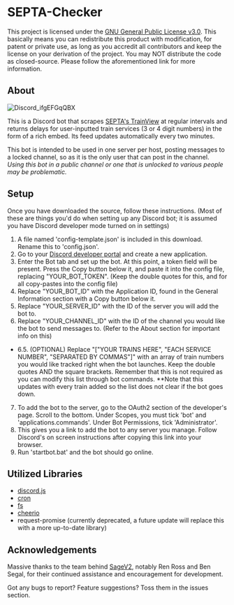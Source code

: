 # SEPTA-Checker
This project is licensed under the [GNU General Public License v3.0](https://www.gnu.org/licenses/gpl-3.0.txt). This basically means you can redistribute this product with modification, for patent or private use, as long as you accredit all contributors and keep the license on your derivation of the project. You may NOT distribute the code as closed-source. Please follow the aforementioned link for more information.

## About
![Discord_ifgEFGqQBX](https://user-images.githubusercontent.com/58154576/136670970-471818c9-f134-44a7-a2c1-159716abf084.png)

This is a Discord bot that scrapes [SEPTA's TrainView](http://trainview.septa.org/) at regular intervals and returns delays for user-inputted train services (3 or 4 digit numbers) in the form of a rich embed. Its feed updates automatically every two minutes.

This bot is intended to be used in one server per host, posting messages to a locked channel, so as it is the only user that can post in the channel. *Using this bot in a public channel or one that is unlocked to various people may be problematic.*

## Setup
Once you have downloaded the source, follow these instructions. (Most of these are things you'd do when setting up any Discord bot; it is assumed you have Discord developer mode turned on in settings)

1. A file named 'config-template.json' is included in this download. Rename this to 'config.json'.
2. Go to your [Discord developer portal](https://discord.com/developers/applications) and create a new application.
3. Enter the Bot tab and set up the bot. At this point, a token field will be present. Press the Copy button below it, and paste it into the config file, replacing "YOUR_BOT_TOKEN". (Keep the double quotes for this, and for all copy-pastes into the config file)
4. Replace "YOUR_BOT_ID" with the Application ID, found in the General Information section with a Copy button below it.
5. Replace "YOUR_SERVER_ID" with the ID of the server you will add the bot to.
6. Replace "YOUR_CHANNEL_ID" with the ID of the channel you would like the bot to send messages to. (Refer to the About section for important info on this)
- 6.5. (OPTIONAL) Replace "["YOUR TRAINS HERE", "EACH SERVICE NUMBER", "SEPARATED BY COMMAS"]" with an array of train numbers you would like tracked right when the bot launches. Keep the double quotes AND the square brackets. Remember that this is not required as you can modify this list through bot commands. **Note that this updates with every train added so the list does not clear if the bot goes down.
7. To add the bot to the server, go to the OAuth2 section of the developer's page. Scroll to the bottom. Under Scopes, you must tick 'bot' and 'applications.commands'. Under Bot Permissions, tick 'Administrator'.
8. This gives you a link to add the bot to any server you manage. Follow Discord's on screen instructions after copying this link into your browser.
9. Run 'startbot.bat' and the bot should go online.

## Utilized Libraries
- [discord.js](https://discord.js.org/#/)
- [cron](https://www.npmjs.com/package/cron)
- [fs](https://nodejs.org/api/fs.html)
- [cheerio](https://cheerio.js.org/)
- request-promise (currently deprecated, a future update will replace this with a more up-to-date library)

## Acknowledgements
Massive thanks to the team behind [SageV2](https://github.com/ud-cis-discord/SageV2), notably Ren Ross and Ben Segal, for their continued assistance and encouragement for development.

Got any bugs to report? Feature suggestions? Toss them in the issues section.
